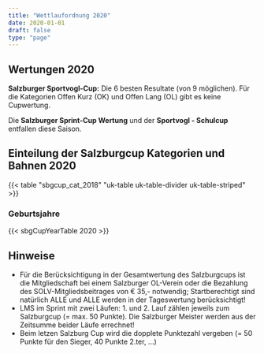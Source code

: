 ```yaml
---
title: "Wettlaufordnung 2020"
date: 2020-01-01
draft: false
type: "page"
---
```


## Wertungen 2020

**Salzburger Sportvogl-Cup:** Die 6 besten Resultate (von 9 möglichen). Für die Kategorien Offen Kurz (OK) und Offen Lang (OL) gibt es keine Cupwertung.

Die **Salzburger Sprint-Cup Wertung** und der **Sportvogl - Schulcup** entfallen diese Saison.

## Einteilung der Salzburgcup Kategorien und Bahnen 2020

{{< table "sbgcup_cat_2018" "uk-table uk-table-divider uk-table-striped" >}}

### Geburtsjahre

{{< sbgCupYearTable 2020 >}}


## Hinweise

- Für die Berücksichtigung in der Gesamtwertung des Salzburgcups ist die Mitgliedschaft bei einem Salzburger OL-Verein oder die Bezahlung des SOLV-Mitgliedsbeitrages von € 35,- notwendig; Startberechtigt sind natürlich ALLE und ALLE werden in der Tageswertung berücksichtigt!
- LMS im Sprint mit zwei Läufen: 1. und 2. Lauf zählen jeweils zum Salzburgcup (= max. 50 Punkte). Die Salzburger Meister werden aus der Zeitsumme beider Läufe errechnet!
- Beim letzen Salzburg Cup wird die dopplete Punktezahl vergeben (= 50 Punkte für den Sieger, 40 Punkte 2.ter, ...)
